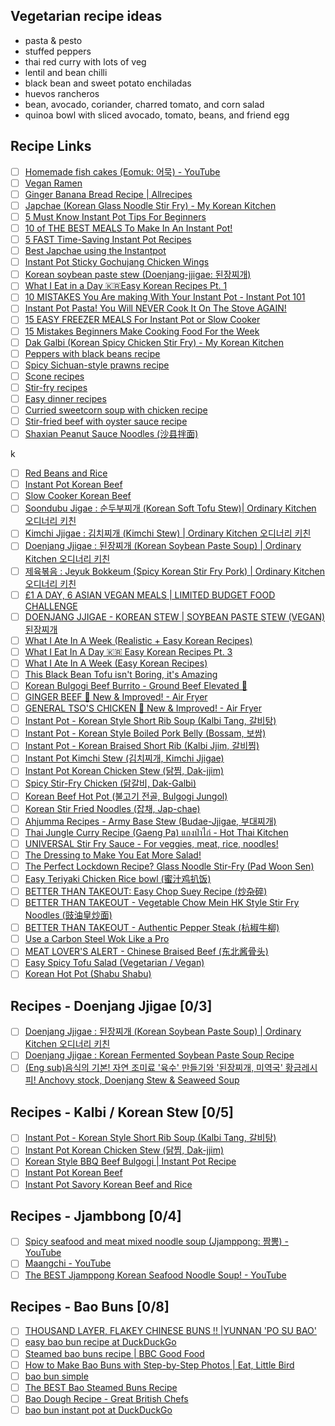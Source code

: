 ## Vegetarian recipe ideas

-   pasta & pesto
-   stuffed peppers
-   thai red curry with lots of veg
-   lentil and bean chilli
-   black bean and sweet potato enchiladas
-   huevos rancheros
-   bean, avocado, coriander, charred tomato, and corn salad
-   quinoa bowl with sliced avocado, tomato, beans, and friend egg

## Recipe Links

-   [ ] [Homemade fish cakes (Eomuk: 어묵) - YouTube](https://www.youtube.com/watch?v=zJzgZGGF4PU)
-   [ ] [Vegan Ramen](https://www.youtube.com/watch?v=xip1zT2iz44)
-   [ ] [Ginger Banana Bread Recipe \| Allrecipes](https://www.allrecipes.com/recipe/237470/ginger-banana-bread/)
-   [ ] [Japchae (Korean Glass Noodle Stir Fry) - My Korean Kitchen](https://mykoreankitchen.com/korean-glass-noodle-stir-fry-japchae/)
-   [ ] [5 Must Know Instant Pot Tips For Beginners](https://www.youtube.com/watch?v=9b0JktJsWmk)
-   [ ] [10 of THE BEST MEALS To Make In An Instant Pot!](https://www.youtube.com/watch?v=viC2L-iyRq0)
-   [ ] [5 FAST Time-Saving Instant Pot Recipes](https://www.youtube.com/watch?v=A1B-LrLTxnw)
-   [ ] [Best Japchae using the Instantpot](https://www.youtube.com/watch?v=CRP7o3nBhiU)
-   [ ] [Instant Pot Sticky Gochujang Chicken Wings](https://www.youtube.com/watch?v=KYuqjBQ0s3o)
-   [ ] [Korean soybean paste stew (Doenjang-jjigae: 된장찌개)](https://www.youtube.com/watch?v=Slj_fM1jQVo)
-   [ ] [What I Eat in a Day 🇰🇷Easy Korean Recipes Pt. 1](https://www.youtube.com/watch?v=-QEmFirDyjM)
-   [ ] [10 MISTAKES You Are making With Your Instant Pot - Instant Pot 101](https://www.youtube.com/watch?v=JYuN0azjahU)
-   [ ] [Instant Pot Pasta! You Will NEVER Cook It On The Stove AGAIN!](https://www.youtube.com/watch?v=a2m8nHcyUo8)
-   [ ] [15 EASY FREEZER MEALS For Instant Pot or Slow Cooker](https://www.youtube.com/watch?v=rHCA_nrVgZ0)
-   [ ] [15 Mistakes Beginners Make Cooking Food For the Week](https://www.youtube.com/watch?v=ghsw19qAG1g)
-   [ ] [Dak Galbi (Korean Spicy Chicken Stir Fry) - My Korean Kitchen](https://mykoreankitchen.com/dak-galbi/)
-   [ ] [Peppers with black beans recipe](https://www.bbcgoodfood.com/recipes/peppers-black-beans)
-   [ ] [Spicy Sichuan-style prawns recipe](https://www.bbcgoodfood.com/recipes/spicy-sichuan-style-prawns)
-   [ ] [Scone recipes](https://www.bbcgoodfood.com/recipes/collection/scone-recipes)
-   [ ] [Stir-fry recipes](https://www.bbcgoodfood.com/recipes/collection/stir-fry-recipes)
-   [ ] [Easy dinner recipes](https://www.bbcgoodfood.com/recipes/collection/easy-dinner-recipes)
-   [ ] [Curried sweetcorn soup with chicken recipe](https://www.bbcgoodfood.com/recipes/curried-sweetcorn-soup-chicken)
-   [ ] [Stir-fried beef with oyster sauce recipe](https://www.bbcgoodfood.com/recipes/stir-fried-beef-oyster-sauce)
-   [ ] [Shaxian Peanut Sauce Noodles (沙县拌面)](https://www.youtube.com/watch?v=yvIZ19IN2yY)

k

-   [ ] [Red Beans and Rice](https://www.youtube.com/watch?v=7qjiM_Y6iXo)
-   [ ] [Instant Pot Korean Beef](https://www.youtube.com/watch?v=WtP2oL89NN4)
-   [ ] [Slow Cooker Korean Beef](https://www.youtube.com/watch?v=gDXp1NXygTQ)
-   [ ] [Soondubu Jigae : 순두부찌개 (Korean Soft Tofu Stew)\| Ordinary Kitchen 오디너리 키친](https://www.youtube.com/watch?v=W3DcIJ77iWI)
-   [ ] [Kimchi Jjigae : 김치찌개 (Kimchi Stew) \| Ordinary Kitchen 오디너리 키친](https://www.youtube.com/watch?v=vTsD5qZ2PCo)
-   [ ] [Doenjang Jjigae : 된장찌개 (Korean Soybean Paste Soup) \| Ordinary Kitchen 오디너리 키친](https://www.youtube.com/watch?v=NhUYo3NgmQM)
-   [ ] [제육볶음 : Jeyuk Bokkeum (Spicy Korean Stir Fry Pork) \| Ordinary Kitchen 오디너리 키친](https://www.youtube.com/watch?v=BbL14qA6TXs)
-   [ ] [£1 A DAY, 6 ASIAN VEGAN MEALS \| LIMITED BUDGET FOOD CHALLENGE](https://www.youtube.com/watch?v=0gUgSjxuGcY)
-   [ ] [DOENJANG JJIGAE - KOREAN STEW \| SOYBEAN PASTE STEW (VEGAN) 된장찌개](https://www.youtube.com/watch?v=aQ8pMccZDd4)
-   [ ] [What I Ate In A Week (Realistic + Easy Korean Recipes)](https://www.youtube.com/watch?v=Idw0AnyJ84c)
-   [ ] [What I Eat In A Day 🇰🇷 Easy Korean Recipes Pt. 3](https://www.youtube.com/watch?v=e6k-mtJo95I)
-   [ ] [What I Ate In A Week (Easy Korean Recipes)](https://www.youtube.com/watch?v=_PLMe_0zE1E)
-   [ ] [This Black Bean Tofu isn't Boring, it's Amazing](https://www.youtube.com/watch?v=L506N7fi_DE)
-   [ ] [Korean Bulgogi Beef Burrito - Ground Beef Elevated 💯](https://www.youtube.com/watch?v=bjG7_NKlEcY)
-   [ ] [GINGER BEEF 💯 New & Improved! - Air Fryer](https://www.youtube.com/watch?v=Ny__tyJzUdM)
-   [ ] [GENERAL TSO'S CHICKEN 💯 New & Improved! - Air Fryer](https://www.youtube.com/watch?v=8zbkVCzb8v4)
-   [ ] [Instant Pot - Korean Style Short Rib Soup (Kalbi Tang, 갈비탕)](https://www.youtube.com/watch?v=5QYSgK-iLu0)
-   [ ] [Instant Pot - Korean Style Boiled Pork Belly (Bossam, 보쌈)](https://www.youtube.com/watch?v=YhN91SpXw4k)
-   [ ] [Instant Pot - Korean Braised Short Rib (Kalbi Jjim, 갈비찜)](https://www.youtube.com/watch?v=g6Ule_lRg8A)
-   [ ] [Instant Pot Kimchi Stew (김치찌개, Kimchi Jjigae)](https://www.youtube.com/watch?v=ucVI4j1o75s)
-   [ ] [Instant Pot Korean Chicken Stew (닭찜, Dak-jjim)](https://www.youtube.com/watch?v=_n9sA-03Oos)
-   [ ] [Spicy Stir-Fry Chicken (닭갈비, Dak-Galbi)](https://www.youtube.com/watch?v=DDiXuUF2tt4)
-   [ ] [Korean Beef Hot Pot (불고기 전골, Bulgogi Jungol)](https://www.youtube.com/watch?v=_hMhw8tpwHc)
-   [ ] [Korean Stir Fried Noodles (잡채, Jap-chae)](https://www.youtube.com/watch?v=fh7MTQ0pApI)
-   [ ] [Ahjumma Recipes - Army Base Stew (Budae-Jjigae, 부대찌개)](https://www.youtube.com/watch?v=wwd9F-QnMbI)
-   [ ] [Thai Jungle Curry Recipe (Gaeng Pa) แกงป่าไก่ - Hot Thai Kitchen](https://www.youtube.com/watch?v=qaeiUpMz028)
-   [ ] [UNIVERSAL Stir Fry Sauce - For veggies, meat, rice, noodles!](https://www.youtube.com/watch?v=ONTP9KH3vw4)
-   [ ] [The Dressing to Make You Eat More Salad!](https://www.youtube.com/watch?v=rlC2iHHn4wc)
-   [ ] [The Perfect Lockdown Recipe? Glass Noodle Stir-Fry (Pad Woon Sen)](https://www.youtube.com/watch?v=wnban3J3seE)
-   [ ] [Easy Teriyaki Chicken Rice bowl (蜜汁鸡扒饭)](https://www.youtube.com/watch?v=uyEgp3clk6s)
-   [ ] [BETTER THAN TAKEOUT: Easy Chop Suey Recipe (炒杂碎)](https://www.youtube.com/watch?v=1aleJANbgvc)
-   [ ] [BETTER THAN TAKEOUT - Vegetable Chow Mein HK Style Stir Fry Noodles (豉油皇炒面)](https://www.youtube.com/watch?v=4uos7_k5-IM)
-   [ ] [BETTER THAN TAKEOUT - Authentic Pepper Steak (杭椒牛柳)](https://www.youtube.com/watch?v=c45WBnZI8l8)
-   [ ] [Use a Carbon Steel Wok Like a Pro](https://www.youtube.com/watch?v=jwwbILZjVHU)
-   [ ] [MEAT LOVER'S ALERT - Chinese Braised Beef (东北酱骨头)](https://www.youtube.com/watch?v=qeG4uKf5kwk)
-   [ ] [Easy Spicy Tofu Salad (Vegetarian / Vegan)](https://www.youtube.com/watch?v=Qixpl4VOWbw)
-   [ ] [Korean Hot Pot (Shabu Shabu)](https://www.youtube.com/watch?v=3FAXN8U4ogc)

## Recipes - Doenjang Jjigae \[0/3\]

-   [ ] [Doenjang Jjigae : 된장찌개 (Korean Soybean Paste Soup) \| Ordinary Kitchen 오디너리 키친](https://www.youtube.com/watch?v=NhUYo3NgmQM)
-   [ ] [Doenjang Jjigae : Korean Fermented Soybean Paste Soup Recipe](https://www.youtube.com/watch?v=jsgCd9QGPCU)
-   [ ] [(Eng sub)음식의 기본! 자연 조미료 '육수' 만들기와 '된장찌개, 미역국' 황금레시피! Anchovy stock, Doenjang Stew & Seaweed Soup](https://www.youtube.com/watch?v=hX1uh0nkvvg)

## Recipes - Kalbi / Korean Stew \[0/5\]

-   [ ] [Instant Pot - Korean Style Short Rib Soup (Kalbi Tang, 갈비탕)](https://www.youtube.com/watch?v=5QYSgK-iLu0)
-   [ ] [Instant Pot Korean Chicken Stew (닭찜, Dak-jjim)](https://www.youtube.com/watch?v=_n9sA-03Oos)
-   [ ] [Korean Style BBQ Beef Bulgogi \| Instant Pot Recipe](https://www.youtube.com/watch?v=eqz5sjnqzng)
-   [ ] [Instant Pot Korean Beef](https://www.youtube.com/watch?v=WtP2oL89NN4)
-   [ ] [Instant Pot Savory Korean Beef and Rice](https://www.youtube.com/watch?v=bmvsRvs1ZR4)

## Recipes - Jjambbong \[0/4\]

-   [ ] [Spicy seafood and meat mixed noodle soup (Jjamppong: 짬뽕) - YouTube](https://www.youtube.com/watch?v=7txoB9qnKWs)
-   [ ] [Maangchi - YouTube](https://www.youtube.com/user/Maangchi)
-   [ ] [The BEST Jjamppong Korean Seafood Noodle Soup! - YouTube](https://www.youtube.com/watch?v=7xC6x491odY)

## Recipes - Bao Buns \[0/8\]

-   [ ] [THOUSAND LAYER, FLAKEY CHINESE BUNS !! \|YUNNAN 'PO SU BAO'](https://www.youtube.com/watch?v=d6nj4m0ySpA&list=WL&index=39)
-   [ ] [easy bao bun recipe at DuckDuckGo](https://duckduckgo.com/?t=ffab&q=easy+bao+bun+recipe&ia=web)
-   [ ] [Steamed bao buns recipe \| BBC Good Food](https://www.bbcgoodfood.com/recipes/steamed-bao-buns)
-   [ ] [How to Make Bao Buns with Step-by-Step Photos \| Eat, Little Bird](https://eatlittlebird.com/steamed-bao-buns/)
-   [ ] [bao bun simple](https://www.youtube.com/results?search_query=bao+bun+simple)
-   [ ] [The BEST Bao Steamed Buns Recipe](https://www.youtube.com/watch?v=Ui_rOkM0bAk)
-   [ ] [Bao Dough Recipe - Great British Chefs](https://www.greatbritishchefs.com/recipes/bao-dough-recipe)
-   [ ] [bao bun instant pot at DuckDuckGo](https://duckduckgo.com/?t=ffab&q=bao+bun+instant+pot&ia=web)
